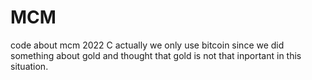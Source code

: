 # MCM
code about mcm 2022 C
actually we only use bitcoin since we did something about gold and thought that gold is not that inportant in this situation.
